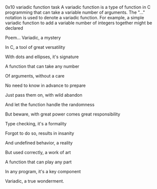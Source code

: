0x10 variadic function task
A variadic function is a type of function in C programming that can take a variable number of arguments. The "..." notation is used to denote a variadic function. For example, a simple variadic function to add a variable number of integers together might be declared


Poem...
Variadic, a mystery

In C, a tool of great versatility

With dots and ellipses, it's signature

A function that can take any number



Of arguments, without a care

No need to know in advance to prepare

Just pass them on, with wild abandon

And let the function handle the randomness



But beware, with great power comes great responsibility

Type checking, it's a formality

Forgot to do so, results in insanity

And undefined behavior, a reality



But used correctly, a work of art

A function that can play any part

In any program, it's a key component

Variadic, a true wonderment.




